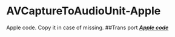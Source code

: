 # AVCaptureToAudioUnit-Apple
Apple code. Copy it in case of missing.
##Trans port
[***Apple code***](https://developer.apple.com/library/content/samplecode/AVCaptureToAudioUnit/Introduction/Intro.html#//apple_ref/doc/uid/DTS40012880-Intro-DontLinkElementID_2)

